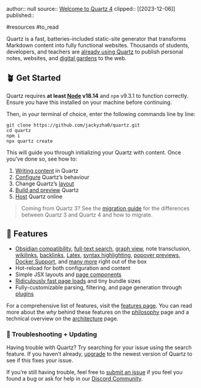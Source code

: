 author:: null
source:: [Welcome to Quartz 4](https://quartz.jzhao.xyz/)
clipped:: [[2023-12-06]]
published:: 

#resources #to_read

Quartz is a fast, batteries-included static-site generator that transforms Markdown content into fully functional websites. Thousands of students, developers, and teachers are [already using Quartz](https://quartz.jzhao.xyz/showcase) to publish personal notes, websites, and [digital gardens](https://jzhao.xyz/posts/networked-thought) to the web.

## 🪴 Get Started

Quartz requires **at least [Node](https://nodejs.org/) v18.14** and `npm` v9.3.1 to function correctly. Ensure you have this installed on your machine before continuing.

Then, in your terminal of choice, enter the following commands line by line:

```
git clone https://github.com/jackyzha0/quartz.git
cd quartz
npm i
npx quartz create
```

This will guide you through initializing your Quartz with content. Once you’ve done so, see how to:

1.  [Writing content](https://quartz.jzhao.xyz/authoring-content) in Quartz
2.  [Configure](https://quartz.jzhao.xyz/configuration) Quartz’s behaviour
3.  Change Quartz’s [layout](https://quartz.jzhao.xyz/layout)
4.  [Build and preview](https://quartz.jzhao.xyz/build) Quartz
5.  [Host](https://quartz.jzhao.xyz/hosting) Quartz online

> Coming from Quartz 3? See the [migration guide](https://quartz.jzhao.xyz/migrating-from-Quartz-3) for the differences between Quartz 3 and Quartz 4 and how to migrate.

## 🔧 Features

-   [Obsidian compatibility](https://quartz.jzhao.xyz/features/Obsidian-compatibility), [full-text search](https://quartz.jzhao.xyz/features/full-text-search), [graph view](https://quartz.jzhao.xyz/features/graph-view), note transclusion, [wikilinks](https://quartz.jzhao.xyz/features/wikilinks), [backlinks](https://quartz.jzhao.xyz/features/backlinks), [Latex](https://quartz.jzhao.xyz/features/Latex), [syntax highlighting](https://quartz.jzhao.xyz/features/syntax-highlighting), [popover previews](https://quartz.jzhao.xyz/features/popover-previews), [Docker Support](https://quartz.jzhao.xyz/features/Docker-Support), and [many more](https://quartz.jzhao.xyz/features) right out of the box
-   Hot-reload for both configuration and content
-   Simple JSX layouts and [page components](https://quartz.jzhao.xyz/advanced/creating-components)
-   [Ridiculously fast page loads](https://quartz.jzhao.xyz/features/SPA-Routing) and tiny bundle sizes
-   Fully-customizable parsing, filtering, and page generation through [plugins](https://quartz.jzhao.xyz/advanced/making-plugins)

For a comprehensive list of features, visit the [features page](https://quartz.jzhao.xyz/features). You can read more about the *why* behind these features on the [philosophy](https://quartz.jzhao.xyz/philosophy) page and a technical overview on the [architecture](https://quartz.jzhao.xyz/advanced/architecture) page.

### 🚧 Troubleshooting + Updating

Having trouble with Quartz? Try searching for your issue using the search feature. If you haven’t already, [upgrade](https://quartz.jzhao.xyz/upgrading) to the newest version of Quartz to see if this fixes your issue.

If you’re still having trouble, feel free to [submit an issue](https://github.com/jackyzha0/quartz/issues) if you feel you found a bug or ask for help in our [Discord Community](https://discord.gg/cRFFHYye7t).